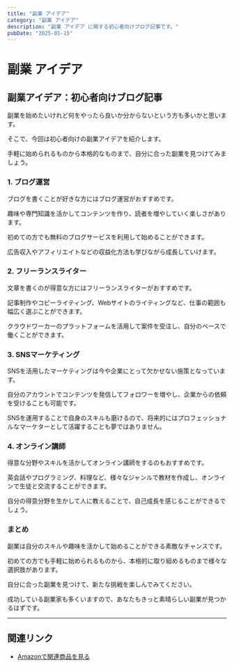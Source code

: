 ```yaml
---
title: "副業 アイデア"
category: "副業 アイデア"
description: "副業 アイデア に関する初心者向けブログ記事です。"
pubDate: "2025-05-15"
---
```


# 副業 アイデア

## 副業アイデア：初心者向けブログ記事

副業を始めたいけれど何をやったら良いか分からないという方も多いかと思います。

そこで、今回は初心者向けの副業アイデアを紹介します。

手軽に始められるものから本格的なものまで、自分に合った副業を見つけてみましょう。



### 1. ブログ運営
ブログを書くことが好きな方にはブログ運営がおすすめです。

趣味や専門知識を活かしてコンテンツを作り、読者を増やしていく楽しさがあります。

初めての方でも無料のブログサービスを利用して始めることができます。

広告収入やアフィリエイトなどの収益化方法も学びながら成長していけます。



### 2. フリーランスライター
文章を書くのが得意な方にはフリーランスライターがおすすめです。

記事制作やコピーライティング、Webサイトのライティングなど、仕事の範囲も幅広く選ぶことができます。

クラウドワーカーのプラットフォームを活用して案件を受注し、自分のペースで働くことができます。



### 3. SNSマーケティング
SNSを活用したマーケティングは今や企業にとって欠かせない施策となっています。

自分のアカウントでコンテンツを発信してフォロワーを増やし、企業からの依頼を受けることも可能です。

SNSを運用することで自身のスキルも磨けるので、将来的にはプロフェッショナルなマーケターとして活躍することも夢ではありません。



### 4. オンライン講師
得意な分野やスキルを活かしてオンライン講師をするのもおすすめです。

英会話やプログラミング、料理など、様々なジャンルで教材を作成し、オンラインで生徒と交流することができます。

自分の得意分野を生かして人に教えることで、自己成長を感じることができるでしょう。



### まとめ
副業は自分のスキルや趣味を活かして始めることができる素敵なチャンスです。

初めての方でも手軽に始められるものから、本格的に取り組めるものまで様々な選択肢があります。

自分に合った副業を見つけて、新たな挑戦を楽しんでみてください。

成功している副業家も多くいますので、あなたもきっと素晴らしい副業が見つかるはずです。



---

## 関連リンク

- [Amazonで関連商品を見る](https://www.amazon.co.jp/s?k=%E5%89%AF%E6%A5%AD+%E3%82%A2%E3%82%A4%E3%83%87%E3%82%A2&tag=autowritehubai-22)
